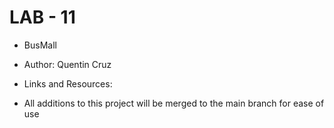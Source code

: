 # LAB - 11

- BusMall


- Author: Quentin Cruz 

- Links and Resources:

- All additions to this project will be merged to the main branch for ease of use